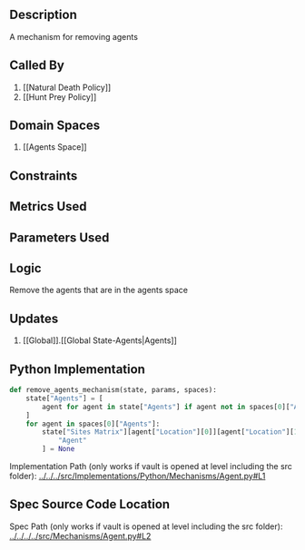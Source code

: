## Description

A mechanism for removing agents
## Called By
1. [[Natural Death Policy]]
2. [[Hunt Prey Policy]]
## Domain Spaces
1. [[Agents Space]]
## Constraints
## Metrics Used

## Parameters Used

## Logic
Remove the agents that are in the agents space

## Updates

1. [[Global]].[[Global State-Agents|Agents]]
## Python Implementation
```python
def remove_agents_mechanism(state, params, spaces):
    state["Agents"] = [
        agent for agent in state["Agents"] if agent not in spaces[0]["Agents"]
    ]
    for agent in spaces[0]["Agents"]:
        state["Sites Matrix"][agent["Location"][0]][agent["Location"][1]][
            "Agent"
        ] = None
```
Implementation Path (only works if vault is opened at level including the src folder): [../../../src/Implementations/Python/Mechanisms/Agent.py#L1](../../../src/Implementations/Python/Mechanisms/Agent.py#L1)

## Spec Source Code Location

Spec Path (only works if vault is opened at level including the src folder): [../../../../src/Mechanisms/Agent.py#L2](../../../../src/Mechanisms/Agent.py#L2)

